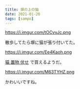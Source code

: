 ```yaml
---
title: 塀の上の猫
date: 2021-01-20
tags: [sampo]
---
```


https://i.imgur.com/tOCvvJc.png

散歩してたら塀に猫が張り付いてた。

https://i.imgur.com/Ee4Kaoh.png

[猫 置物 伏せ](https://item.rakuten.co.jp/zakkakirara/100001325/) で買えるようだ。

https://i.imgur.com/M63TYHZ.png

かわいいですね。
